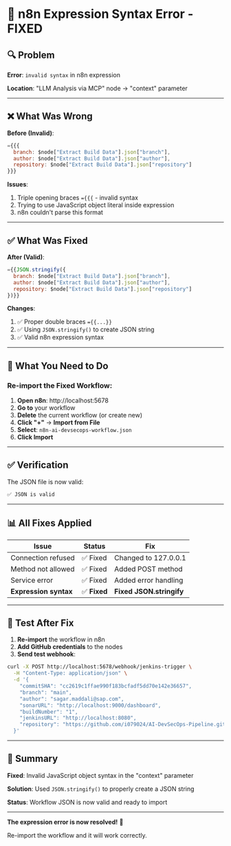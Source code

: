 # 🔧 n8n Expression Syntax Error - FIXED

## 🔍 Problem

**Error**: `invalid syntax` in n8n expression

**Location**: "LLM Analysis via MCP" node → "context" parameter

---

## ❌ **What Was Wrong**

**Before (Invalid)**:
```javascript
={{{
  branch: $node["Extract Build Data"].json["branch"],
  author: $node["Extract Build Data"].json["author"],
  repository: $node["Extract Build Data"].json["repository"]
}}}
```

**Issues**:
1. Triple opening braces `={{{` - invalid syntax
2. Trying to use JavaScript object literal inside expression
3. n8n couldn't parse this format

---

## ✅ **What Was Fixed**

**After (Valid)**:
```javascript
={{JSON.stringify({
  branch: $node["Extract Build Data"].json["branch"], 
  author: $node["Extract Build Data"].json["author"], 
  repository: $node["Extract Build Data"].json["repository"]
})}}
```

**Changes**:
1. ✅ Proper double braces `={{...}}`
2. ✅ Using `JSON.stringify()` to create JSON string
3. ✅ Valid n8n expression syntax

---

## 🔄 **What You Need to Do**

### **Re-import the Fixed Workflow:**

1. **Open n8n**: http://localhost:5678
2. **Go to** your workflow
3. **Delete** the current workflow (or create new)
4. **Click "+"** → **Import from File**
5. **Select**: `n8n-ai-devsecops-workflow.json`
6. **Click Import**

---

## ✅ **Verification**

The JSON file is now valid:
```bash
✅ JSON is valid
```

---

## 📊 **All Fixes Applied**

| Issue | Status | Fix |
|-------|--------|-----|
| Connection refused | ✅ Fixed | Changed to 127.0.0.1 |
| Method not allowed | ✅ Fixed | Added POST method |
| Service error | ✅ Fixed | Added error handling |
| **Expression syntax** | ✅ **Fixed** | **Fixed JSON.stringify** |

---

## 🧪 **Test After Fix**

1. **Re-import** the workflow in n8n
2. **Add GitHub credentials** to the nodes
3. **Send test webhook**:

```bash
curl -X POST http://localhost:5678/webhook/jenkins-trigger \
  -H "Content-Type: application/json" \
  -d '{
    "commitSHA": "cc2619c1ffae990f183bcfadf5dd70e142e36657",
    "branch": "main",
    "author": "sagar.maddali@sap.com",
    "sonarURL": "http://localhost:9000/dashboard",
    "buildNumber": "1",
    "jenkinsURL": "http://localhost:8080",
    "repository": "https://github.com/i079024/AI-DevSecOps-Pipeline.git"
  }'
```

---

## 📝 **Summary**

**Fixed**: Invalid JavaScript object syntax in the "context" parameter

**Solution**: Used `JSON.stringify()` to properly create a JSON string

**Status**: Workflow JSON is now valid and ready to import

---

**The expression error is now resolved!** 🎉

Re-import the workflow and it will work correctly.

